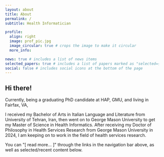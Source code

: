 ```yaml
---
layout: about
title: About
permalink: /
subtitle: Health Informatician

profile:
  align: right
  image: prof_pic.jpg
  image_circular: true # crops the image to make it circular
  more_info: 

news: true # includes a list of news items
selected_papers: true # includes a list of papers marked as "selected={true}"
social: false # includes social icons at the bottom of the page
---
```


<h2>Hi there!</h2>

Currently, being a graduating PhD candidate at HAP, GMU, and living in Fairfax, VA,

I received my Bachelor of Arts in Italian Language and Literature from University of Tehran, Iran, then went on to George Mason University to get my Master of Science in Health Informatics. After receiving my Doctor of Philosophy in Health Services Research from George Mason University in 2024, I am keeping on to work in the field of health services research.

You can "[ read more... ]" through the links in the navigation bar above, as well as selected/recent content below.
